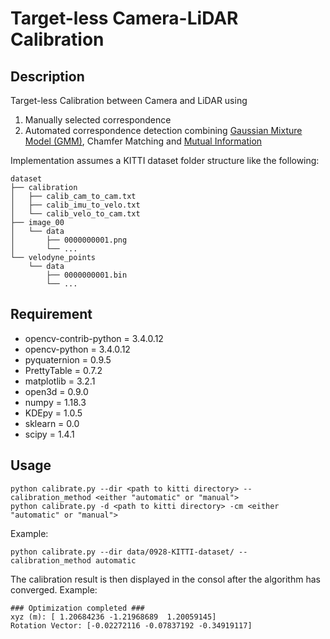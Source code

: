 # Target-less Camera-LiDAR Calibration

## Description
Target-less Calibration between Camera and LiDAR using

1. Manually selected correspondence
2. Automated correspondence detection combining [Gaussian Mixture Model (GMM)](https://onlinelibrary.wiley.com/doi/abs/10.1002/rob.21893), Chamfer Matching and [Mutual Information](https://www.mendeley.com/catalogue/13a78ff7-a5cb-31e9-81d6-a6893c303e52/)

Implementation assumes a KITTI dataset folder structure like the following:
```
dataset
├── calibration
│   ├── calib_cam_to_cam.txt
│   ├── calib_imu_to_velo.txt
│   └── calib_velo_to_cam.txt
├── image_00
│   └── data
│       ├── 0000000001.png
│       └── ...
└── velodyne_points
    └── data
        ├── 0000000001.bin
        └── ...
```

## Requirement
- opencv-contrib-python = 3.4.0.12
- opencv-python = 3.4.0.12
- pyquaternion = 0.9.5
- PrettyTable = 0.7.2
- matplotlib = 3.2.1
- open3d = 0.9.0
- numpy = 1.18.3
- KDEpy = 1.0.5
- sklearn = 0.0
- scipy = 1.4.1

## Usage
```
python calibrate.py --dir <path to kitti directory> --calibration_method <either "automatic" or "manual">
python calibrate.py -d <path to kitti directory> -cm <either "automatic" or "manual">
```
Example:
```
python calibrate.py --dir data/0928-KITTI-dataset/ --calibration_method automatic
```
The calibration result is then displayed in the consol after the algorithm has converged. Example:
```
### Optimization completed ###
xyz (m): [ 1.20684236 -1.21968689  1.20059145]
Rotation Vector: [-0.02272116 -0.07837192 -0.34919117]
```
